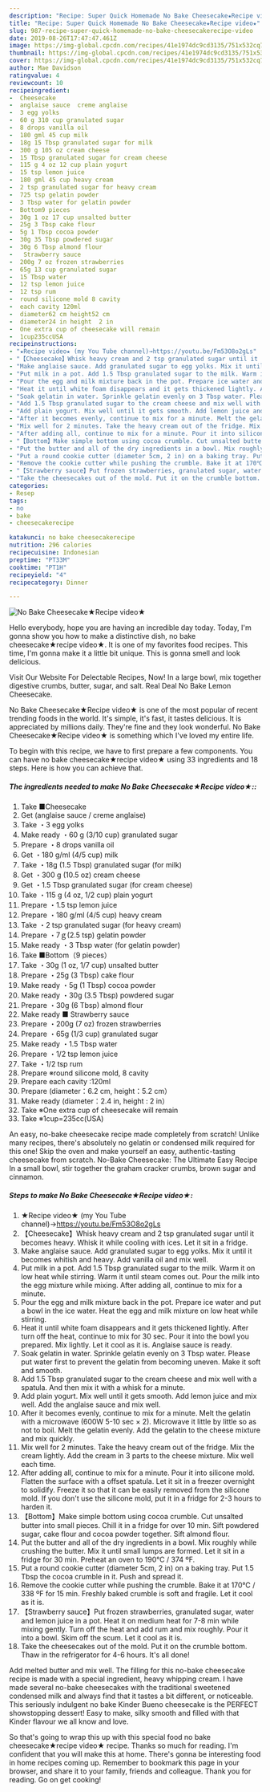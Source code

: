 ```yaml
---
description: "Recipe: Super Quick Homemade No Bake Cheesecake★Recipe video★"
title: "Recipe: Super Quick Homemade No Bake Cheesecake★Recipe video★"
slug: 987-recipe-super-quick-homemade-no-bake-cheesecakerecipe-video
date: 2019-08-26T17:47:47.461Z
image: https://img-global.cpcdn.com/recipes/41e1974dc9cd3135/751x532cq70/no-bake-cheesecake★recipe-video★-recipe-main-photo.jpg
thumbnail: https://img-global.cpcdn.com/recipes/41e1974dc9cd3135/751x532cq70/no-bake-cheesecake★recipe-video★-recipe-main-photo.jpg
cover: https://img-global.cpcdn.com/recipes/41e1974dc9cd3135/751x532cq70/no-bake-cheesecake★recipe-video★-recipe-main-photo.jpg
author: Mae Davidson
ratingvalue: 4
reviewcount: 10
recipeingredient:
-  Cheesecake
-  anglaise sauce  creme anglaise
-  3 egg yolks
-  60 g 310 cup granulated sugar
-  8 drops vanilla oil
-  180 gml 45 cup milk
-  18g 15 Tbsp granulated sugar for milk
-  300 g 105 oz cream cheese
-  15 Tbsp granulated sugar for cream cheese
-  115 g 4 oz 12 cup plain yogurt
-  15 tsp lemon juice
-  180 gml 45 cup heavy cream
-  2 tsp granulated sugar for heavy cream
-  725 tsp gelatin powder
-  3 Tbsp water for gelatin powder
-  Bottom9 pieces
-  30g 1 oz 17 cup unsalted butter
-  25g 3 Tbsp cake flour
-  5g 1 Tbsp cocoa powder
-  30g 35 Tbsp powdered sugar
-  30g 6 Tbsp almond flour
-   Strawberry sauce
-  200g 7 oz frozen strawberries
-  65g 13 cup granulated sugar
-  15 Tbsp water
-  12 tsp lemon juice
-  12 tsp rum
-  round silicone mold 8 cavity
-  each cavity 120ml
-  diameter62 cm height52 cm
-  diameter24 in height  2 in
-  One extra cup of cheesecake will remain
-  1cup235ccUSA
recipeinstructions:
- "★Recipe video★ (my You Tube channel)→https://youtu.be/Fm53O8o2gLs"
- "【Cheesecake】Whisk heavy cream and 2 tsp granulated sugar until it becomes heavy. Whisk it while cooling with ices. Let it sit in a fridge."
- "Make anglaise sauce. Add granulated sugar to egg yolks. Mix it until it becomes whitish and heavy. Add vanilla oil and mix well."
- "Put milk in a pot. Add 1.5 Tbsp granulated sugar to the milk. Warm it on low heat while stirring. Warm it until steam comes out. Pour the milk into the egg mixture while mixing. After adding all, continue to mix for a minute."
- "Pour the egg and milk mixture back in the pot. Prepare ice water and put a bowl in the ice water. Heat the egg and milk mixture on low heat while stirring."
- "Heat it until white foam disappears and it gets thickened lightly. After turn off the heat, continue to mix for 30 sec. Pour it into the bowl you prepared. Mix lightly. Let it cool as it is. Anglaise sauce is ready."
- "Soak gelatin in water. Sprinkle gelatin evenly on 3 Tbsp water. Please put water first to prevent the gelatin from becoming uneven. Make it soft and smooth."
- "Add 1.5 Tbsp granulated sugar to the cream cheese and mix well with a spatula. And then mix it with a whisk for a minute."
- "Add plain yogurt. Mix well until it gets smooth. Add lemon juice and mix well. Add the anglaise sauce and mix well."
- "After it becomes evenly, continue to mix for a minute. Melt the gelatin with a microwave (600W 5-10 sec × 2). Microwave it little by little so as not to boil. Melt the gelatin evenly. Add the gelatin to the cheese mixture and mix quickly."
- "Mix well for 2 minutes. Take the heavy cream out of the fridge. Mix the cream lightly. Add the cream in 3 parts to the cheese mixture. Mix well each time."
- "After adding all, continue to mix for a minute. Pour it into silicone mold. Flatten the surface with a offset spatula. Let it sit in a freezer overnight to solidify. Freeze it so that it can be easily removed from the silicone mold. If you don&#39;t use the silicone mold, put it in a fridge for 2-3 hours to harden it."
- "【Bottom】Make simple bottom using cocoa crumble. Cut unsalted butter into small pieces. Chill it in a fridge for over 10 min. Sift powdered sugar, cake flour and cocoa powder together. Sift almond flour."
- "Put the butter and all of the dry ingredients in a bowl. Mix roughly while crushing the butter. Mix it until small lumps are formed. Let it sit in a fridge for 30 min. Preheat an oven to 190℃ / 374 ºF."
- "Put a round cookie cutter (diameter 5cm, 2 in) on a baking tray. Put 1.5 Tbsp the cocoa crumble in it. Push and spread it."
- "Remove the cookie cutter while pushing the crumble. Bake it at 170℃ / 338 ºF for 15 min. Freshly baked crumble is soft and fragile. Let it cool as it is."
- "【Strawberry sauce】Put frozen strawberries, granulated sugar, water and lemon juice in a pot. Heat it on medium heat for 7-8 min while mixing gently. Turn off the heat and add rum and mix roughly. Pour it into a bowl. Skim off the scum. Let it cool as it is."
- "Take the cheesecakes out of the mold. Put it on the crumble bottom. Thaw in the refrigerator for 4-6 hours. It&#39;s all done!"
categories:
- Resep
tags:
- no
- bake
- cheesecakerecipe

katakunci: no bake cheesecakerecipe
nutrition: 296 calories
recipecuisine: Indonesian
preptime: "PT33M"
cooktime: "PT1H"
recipeyield: "4"
recipecategory: Dinner

---
```



![No Bake Cheesecake★Recipe video★](https://img-global.cpcdn.com/recipes/41e1974dc9cd3135/751x532cq70/no-bake-cheesecake★recipe-video★-recipe-main-photo.jpg)

Hello everybody, hope you are having an incredible day today. Today, I'm gonna show you how to make a distinctive dish, no bake cheesecake★recipe video★. It is one of my favorites food recipes. This time, I'm gonna make it a little bit unique. This is gonna smell and look delicious.

Visit Our Website For Delectable Recipes, Now! In a large bowl, mix together digestive crumbs, butter, sugar, and salt. Real Deal No Bake Lemon Cheesecake.

No Bake Cheesecake★Recipe video★ is one of the most popular of recent trending foods in the world. It's simple, it's fast, it tastes delicious. It is appreciated by millions daily. They're fine and they look wonderful. No Bake Cheesecake★Recipe video★ is something which I've loved my entire life.


To begin with this recipe, we have to first prepare a few components. You can have no bake cheesecake★recipe video★ using 33 ingredients and 18 steps. Here is how you can achieve that.

##### The ingredients needed to make No Bake Cheesecake★Recipe video★::

1. Take  ■Cheesecake
1. Get  (anglaise sauce / creme anglaise)
1. Take  ・3 egg yolks
1. Make ready  ・60 g (3/10 cup) granulated sugar
1. Prepare  ・8 drops vanilla oil
1. Get  ・180 g/ml (4/5 cup) milk
1. Take  ・18g (1.5 Tbsp) granulated sugar (for milk)
1. Get  ・300 g (10.5 oz) cream cheese
1. Get  ・1.5 Tbsp granulated sugar (for cream cheese)
1. Take  ・115 g (4 oz, 1/2 cup) plain yogurt
1. Prepare  ・1.5 tsp lemon juice
1. Prepare  ・180 g/ml (4/5 cup) heavy cream
1. Take  ・2 tsp granulated sugar (for heavy cream)
1. Prepare  ・7ｇ(2.5 tsp) gelatin powder
1. Make ready  ・3 Tbsp water (for gelatin powder)
1. Take  ■Bottom（9 pieces）
1. Take  ・30g (1 oz, 1/7 cup) unsalted butter
1. Prepare  ・25g (3 Tbsp) cake flour
1. Make ready  ・5g (1 Tbsp) cocoa powder
1. Make ready  ・30g (3.5 Tbsp) powdered sugar
1. Prepare  ・30g (6 Tbsp) almond flour
1. Make ready  ■ Strawberry sauce
1. Prepare  ・200g (7 oz) frozen strawberries
1. Prepare  ・65g (1/3 cup) granulated sugar
1. Make ready  ・1.5 Tbsp water
1. Prepare  ・1/2 tsp lemon juice
1. Take  ・1/2 tsp rum
1. Prepare  ※round silicone mold, 8 cavity
1. Prepare  each cavity :120ml
1. Prepare  (diameter：6.2 cm, height：5.2 cm）
1. Make ready  (diameter：2.4 in, height : 2 in）
1. Take  ※One extra cup of cheesecake will remain
1. Take  ※1cup=235cc(USA)


An easy, no-bake cheesecake recipe made completely from scratch! Unlike many recipes, there&#39;s absolutely no gelatin or condensed milk required for this one! Skip the oven and make yourself an easy, authentic-tasting cheesecake from scratch. No-Bake Cheesecake: The Ultimate Easy Recipe In a small bowl, stir together the graham cracker crumbs, brown sugar and cinnamon. 

##### Steps to make No Bake Cheesecake★Recipe video★:

1. ★Recipe video★ (my You Tube channel)→https://youtu.be/Fm53O8o2gLs
1. 【Cheesecake】Whisk heavy cream and 2 tsp granulated sugar until it becomes heavy. Whisk it while cooling with ices. Let it sit in a fridge.
1. Make anglaise sauce. Add granulated sugar to egg yolks. Mix it until it becomes whitish and heavy. Add vanilla oil and mix well.
1. Put milk in a pot. Add 1.5 Tbsp granulated sugar to the milk. Warm it on low heat while stirring. Warm it until steam comes out. Pour the milk into the egg mixture while mixing. After adding all, continue to mix for a minute.
1. Pour the egg and milk mixture back in the pot. Prepare ice water and put a bowl in the ice water. Heat the egg and milk mixture on low heat while stirring.
1. Heat it until white foam disappears and it gets thickened lightly. After turn off the heat, continue to mix for 30 sec. Pour it into the bowl you prepared. Mix lightly. Let it cool as it is. Anglaise sauce is ready.
1. Soak gelatin in water. Sprinkle gelatin evenly on 3 Tbsp water. Please put water first to prevent the gelatin from becoming uneven. Make it soft and smooth.
1. Add 1.5 Tbsp granulated sugar to the cream cheese and mix well with a spatula. And then mix it with a whisk for a minute.
1. Add plain yogurt. Mix well until it gets smooth. Add lemon juice and mix well. Add the anglaise sauce and mix well.
1. After it becomes evenly, continue to mix for a minute. Melt the gelatin with a microwave (600W 5-10 sec × 2). Microwave it little by little so as not to boil. Melt the gelatin evenly. Add the gelatin to the cheese mixture and mix quickly.
1. Mix well for 2 minutes. Take the heavy cream out of the fridge. Mix the cream lightly. Add the cream in 3 parts to the cheese mixture. Mix well each time.
1. After adding all, continue to mix for a minute. Pour it into silicone mold. Flatten the surface with a offset spatula. Let it sit in a freezer overnight to solidify. Freeze it so that it can be easily removed from the silicone mold. If you don&#39;t use the silicone mold, put it in a fridge for 2-3 hours to harden it.
1. 【Bottom】Make simple bottom using cocoa crumble. Cut unsalted butter into small pieces. Chill it in a fridge for over 10 min. Sift powdered sugar, cake flour and cocoa powder together. Sift almond flour.
1. Put the butter and all of the dry ingredients in a bowl. Mix roughly while crushing the butter. Mix it until small lumps are formed. Let it sit in a fridge for 30 min. Preheat an oven to 190℃ / 374 ºF.
1. Put a round cookie cutter (diameter 5cm, 2 in) on a baking tray. Put 1.5 Tbsp the cocoa crumble in it. Push and spread it.
1. Remove the cookie cutter while pushing the crumble. Bake it at 170℃ / 338 ºF for 15 min. Freshly baked crumble is soft and fragile. Let it cool as it is.
1. 【Strawberry sauce】Put frozen strawberries, granulated sugar, water and lemon juice in a pot. Heat it on medium heat for 7-8 min while mixing gently. Turn off the heat and add rum and mix roughly. Pour it into a bowl. Skim off the scum. Let it cool as it is.
1. Take the cheesecakes out of the mold. Put it on the crumble bottom. Thaw in the refrigerator for 4-6 hours. It&#39;s all done!


Add melted butter and mix well. The filling for this no-bake cheesecake recipe is made with a special ingredient, heavy whipping cream. I have made several no-bake cheesecakes with the traditional sweetened condensed milk and always find that it tastes a bit different, or noticeable. This seriously indulgent no bake Kinder Bueno cheesecake is the PERFECT showstopping dessert! Easy to make, silky smooth and filled with that Kinder flavour we all know and love. 

So that's going to wrap this up with this special food no bake cheesecake★recipe video★ recipe. Thanks so much for reading. I'm confident that you will make this at home. There's gonna be interesting food in home recipes coming up. Remember to bookmark this page in your browser, and share it to your family, friends and colleague. Thank you for reading. Go on get cooking!
